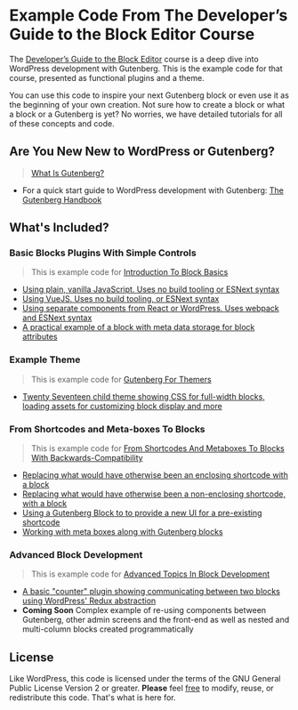# Example Code From The Developer’s Guide to the Block Editor Course
The [Developer’s Guide to the Block Editor](https://learn.wordpress.org) course is a deep dive into WordPress development with Gutenberg. This is the example code for that course, presented as functional plugins and a theme.

You can use this code to inspire your next Gutenberg block or even use it as the beginning of your own creation. Not sure how to create a block or what a block or a Gutenberg is yet? No worries, we have detailed tutorials for all of these concepts and code.

## Are You New New to WordPress or Gutenberg?
>[What Is Gutenberg?](https://wordpress.org/gutenberg)

* For a quick start guide to WordPress development with Gutenberg: [The Gutenberg Handbook](https://wordpress.org/gutenberg/handbook/)

## What's Included?
### Basic Blocks Plugins With Simple Controls
> This is example code for [Introduction To Block Basics](https://learn.wordpress.org)
* [Using plain, vanilla JavaScript. Uses no build tooling or ESNext syntax](https://github.com/wordpress/gutenberg-tutorial/tree/plainjs)
* [Using VueJS. Uses no build tooling, or ESNext syntax](https://github.com/wordpress/gutenberg-tutorial/tree/vue)
* [Using separate components from React or WordPress. Uses webpack and ESNext syntax](https://github.com/wordpress/gutenberg-tutorial/tree/react)
* [A practical example of a block with meta data storage for block attributes](https://github.com/wordpress/gutenberg-tutorial/tree/static-events)

### Example Theme
> This is example code for [Gutenberg For Themers](https://learn.wordpress.org)
* [Twenty Seventeen child theme showing CSS for full-width blocks, loading assets for customizing block display and more](https://github.com/WordPress/gutenberg-tutorial/tree/theme)

### From Shortcodes and Meta-boxes To Blocks
> This is example code for [From Shortcodes And Metaboxes To Blocks With Backwards-Compatibility](https://learn.wordpress.org)
* [Replacing what would have otherwise been an enclosing shortcode with a block](https://github.com/WordPress/gutenberg-tutorial/tree/enclosing-shortcode)
* [Replacing what would have otherwise been a non-enclosing shortcode, with a block](https://github.com/WordPress/gutenberg-tutorial/tree/non-enclosing-shortcode)
* [Using a Gutenberg Block to to provide a new UI for a pre-existing shortcode](https://github.com/WordPress/gutenberg-tutorial/tree/prexisting-shortcode)
* [Working with meta boxes along with Gutenberg blocks](https://github.com/WordPress/gutenberg-tutorial/tree/metabox)

### Advanced Block Development
> This is example code for [Advanced Topics In Block Development](https://learn.wordpress.org)
* [A basic "counter" plugin showing communicating between two blocks using WordPress' Redux abstraction](https://github.com/WordPress/gutenberg-tutorial/tree/counter)
* __Coming Soon__ Complex example of re-using components between Gutenberg, other admin screens and the front-end as well as nested and multi-column blocks created programmatically

## License
Like WordPress, this code is licensed under the terms of the GNU General Public License Version 2 or greater. __Please__ feel [free](https://wordpress.org/about/philosophy#gpl) to modify, reuse, or redistribute this code. That's what is here for.
